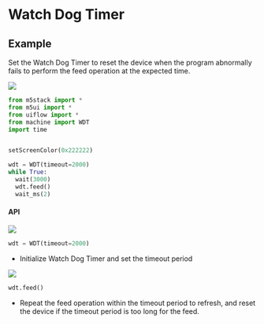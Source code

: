 # Watch Dog Timer

## Example

Set the Watch Dog Timer to reset the device when the program abnormally fails to perform the feed operation at the expected time.

<img class="blockly_svg" src="https://m5stack.oss-cn-shenzhen.aliyuncs.com/resource/docs/static/assets/img/uiflow/blockly/hardwares/wdt/uiflow_block_wdt_example.svg"> 

```python
from m5stack import *
from m5ui import *
from uiflow import *
from machine import WDT
import time


setScreenColor(0x222222)

wdt = WDT(timeout=2000)
while True:
  wait(3000)
  wdt.feed()
  wait_ms(2)
```

#### API

<img class="blockly_svg" src="https://m5stack.oss-cn-shenzhen.aliyuncs.com/resource/docs/static/assets/img/uiflow/blockly/hardwares/wdt/uiflow_block_wdt_init.svg"> 

```python
wdt = WDT(timeout=2000)
```

- Initialize Watch Dog Timer and set the timeout period

<img class="blockly_svg" src="https://m5stack.oss-cn-shenzhen.aliyuncs.com/resource/docs/static/assets/img/uiflow/blockly/hardwares/wdt/uiflow_block_wdt_feed.svg"> 


```python
wdt.feed()
```

- Repeat the feed operation within the timeout period to refresh, and reset the device if the timeout period is too long for the feed.

